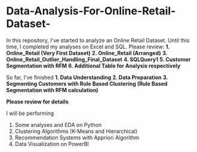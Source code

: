 # Data-Analysis-For-Online-Retail-Dataset-
In this repository, I've started to analyze an Online Retail Dataset. Until this time, I completed my analyses on Excel and SQL. Please review:
**1. Online_Retail (Very First Dataset)**
**2. Online_Retail (Arranged)**
**3. Online_Retail_Outlier_Handling_Final_Dataset**
**4. SQLQuery1**
**5. Customer Segmentation with RFM**
**6. Additional Table for Analysis respectively**

So far, I've finished 
**1. Data Understanding**
**2. Data Preparation**
**3. Segmenting Customers with Rule Based Clustering (Rule Based Segmentation with RFM calculation)**

**Please review for details**

I will be performing
1. Some analyses and EDA on Python
2. Clustering Algorithms (K-Means and Hierarchical)
3. Recommendation Systems with Appriori Algorithm
4. Data Visualization on PowerBI
